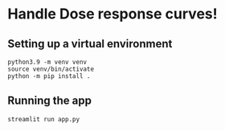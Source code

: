 
# Handle Dose response curves!


## Setting up a virtual environment

```
python3.9 -m venv venv
source venv/bin/activate
python -m pip install .
```

## Running the app

```
streamlit run app.py
```
